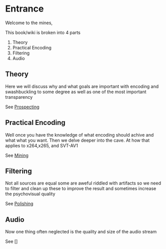 # Entrance

Welcome to the mines, 

This book/wiki is broken into 4 parts

1. Theory
2. Practical Encoding
3. Filtering
4. Audio

## Theory

Here we will discuss why and what goals are important with encoding and swashbuckling to some degree as well as one of the most important transparency

See [Prospecting](./prospecting.md)

## Practical Encoding

Well once you have the knowledge of what encoding should achive and what what you want. Then we delve deeper into the cave. At how that applies to x264,x265, and SVT-AV1

See [Mining](./mining.md)

## Filtering

Not all sources are equal some are aweful riddled with artifacts so we need to filter and clean up these to improve the result and sometimes increase the psychovisual quality

See [Polishing](./polishing.md)

## Audio

Now one thing often neglected is the quality and size of the audio stream

See []
